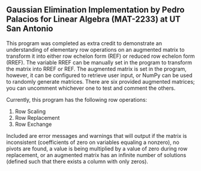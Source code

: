 ## **Gaussian Elimination Implementation by Pedro Palacios for Linear Algebra (MAT-2233) at UT San Antonio**

This program was completed as extra credit to demonstrate an understanding of elementary row operations on an augmented matrix to transform it into either row echelon form (REF) or reduced row echelon form (RREF). The variable RREF can be manually set in the program to transform the matrix into RREF or REF. The augmented matrix is set in the program, however, it can be configured to retrieve user input, or NumPy can be used to randomly generate matrices. There are six provided augmented matrices; you can uncomment whichever one to test and comment the others.

Currently, this program has the following row operations:
  1. Row Scaling
  2. Row Replacement
  3. Row Exchange

Included are error messages and warnings that will output if the matrix is inconsistent (coefficients of zero on variables equaling a nonzero), no pivots are found, a value is being multiplied by a value of zero during row replacement, or an augmented matrix has an infinite number of solutions (defined such that there exists a column with only zeros). 

